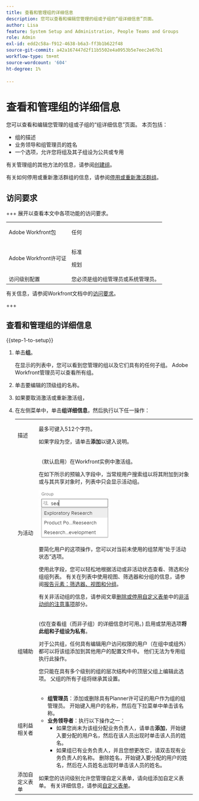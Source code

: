 ```yaml
---
title: 查看和管理组的详细信息
description: 您可以查看和编辑您管理的组或子组的“组详细信息”页面。
author: Lisa
feature: System Setup and Administration, People Teams and Groups
role: Admin
exl-id: edd2c58a-f912-4638-b6a3-ff3b1b622f48
source-git-commit: a42a167447d2f11b5502e4a0953b5e7eec2e67b1
workflow-type: tm+mt
source-wordcount: '604'
ht-degree: 1%

---
```


# 查看和管理组的详细信息

您可以查看和编辑您管理的组或子组的“组详细信息”页面。 本页包括：

* 组的描述
* 业务领导和组管理员的姓名
* 一个选项，允许您将组及其子组设为公共或专用

有关管理组的其他方法的信息，请参阅[创建组](../../../administration-and-setup/manage-groups/create-and-manage-groups/create-a-group.md)。

有关如何停用或重新激活群组的信息，请参阅[停用或重新激活群组](../../../administration-and-setup/manage-groups/create-and-manage-groups/deactivate-or-reactivate-a-group.md)。

## 访问要求

+++ 展开以查看本文中各项功能的访问要求。

<table style="table-layout:auto"> 
 <col> 
 <col> 
 <tbody> 
  <tr> 
   <td>Adobe Workfront包</td> 
   <td><p>任何</p></td> 
  </tr> 
  <tr> 
   <td>Adobe Workfront许可证</td> 
   <td><p>标准</p>
       <p>规划</p></td>
  </tr>
  <tr> 
   <td>访问级别配置</td> 
   <td>您必须是组的组管理员或系统管理员。</td>
  </tr>
 </tbody> 
</table>

有关信息，请参阅Workfront文档中的[访问要求](/help/quicksilver/administration-and-setup/add-users/access-levels-and-object-permissions/access-level-requirements-in-documentation.md)。

+++

## 查看和管理组的详细信息

{{step-1-to-setup}}

1. 单击&#x200B;**组**。

   在显示的列表中，您可以看到您管理的组以及它们具有的任何子组。 Adobe Workfront管理员可以查看所有组。

1. 单击要编辑的顶级组的名称。
1. 如果要取消激活或重新激活组，
1. 在左侧菜单中，单击&#x200B;**组详细信息**，然后执行以下任一操作：

   <table style="table-layout:auto"> 
    <col> 
    <col> 
    <tbody> 
     <tr> 
      <td role="rowheader">描述</td> 
      <td> <p>最多可键入512个字符。</p> <p>如果字段为空，请单击<strong>添加</strong>以键入说明。</p> </td> 
     </tr> 
     <tr data-mc-conditions=""> 
      <td role="rowheader">为活动</td> 
      <td> <p>（默认启用）在Workfront实例中激活组。</p> <p>在如下所示的预输入字段中，当常规用户搜索组以将其附加到对象或与其共享对象时，列表中只会显示活动组。</p> <p> <img src="assets/group-type-aheads.jpg"> </p> <p>要简化用户的这项操作，您可以对当前未使用的组禁用“处于活动状态”选项。</p> <p>使用此字段，您可以轻松地根据活动或非活动状态查看、筛选和分组组列表。 有关在列表中使用视图、筛选器和分组的信息，请参阅<a href="../../../reports-and-dashboards/reports/reporting-elements/reporting-elements-filters-views-groupings.md" class="MCXref xref">报告元素：筛选器、视图和分组</a>。</p> <p>有关非活动组的信息，请参阅文章<a href="../../../administration-and-setup/manage-groups/create-and-manage-groups/deactivate-or-reactivate-a-group.md#inactive" class="MCXref xref">删除或停用自定义表单</a>中的<a href="../../../administration-and-setup/customize-workfront/create-manage-custom-forms/delete-or-deactivate-a-custom-form.md" class="MCXref xref">非活动组的注意事项</a>部分。</p> </td> 
     </tr> 
     <tr> 
      <td role="rowheader">组辅助</td> 
      <td> <p>(仅在查看组（而非子组）的详细信息时可用。) 启用或禁用选项<strong>将此组和子组设为私有</strong>。</p> <p>对于公共组，任何具有编辑用户访问权限的用户（在组中或组外）都可以将该组添加到其他用户的配置文件中。 他们无法为专用组执行此操作。</p> <p>您只能在具有多个级别的组的层次结构中的顶层父组上编辑此选项。 父组的所有子组将继承其设置。</p> </td> 
     </tr> 
     <tr> 
      <td role="rowheader">组利益相关者</td> 
      <td> 
       <ul> 
        <li><strong>组管理员</strong>：添加或删除具有Planner许可证的用户作为组的组管理员。 开始键入用户的名称，然后在下拉菜单中单击该名称。</li> 
        <li><strong>业务领导者</strong>：执行以下操作之一：
         <ul>
          <li>如果您尚未为该组分配业务负责人，请单击<strong>添加</strong>，开始键入要分配的用户名，然后在该人员出现时单击该人员的姓名。</li>
          <li>如果组已有业务负责人，并且您想更改它，请双击现有业务负责人的名称。 删除姓名，开始键入要分配的用户的姓名，然后在人员姓名出现时单击该人员的姓名。</li>
         </ul></li> 
       </ul> </td> 
     </tr> 
     <tr> 
      <td role="rowheader">添加自定义表单</td> 
      <td>如果您的访问级别允许您管理自定义表单，请向组添加自定义表单。 有关详细信息，请参阅<a href="../../../administration-and-setup/customize-workfront/create-manage-custom-forms/create-and-manage-custom-forms.md" class="MCXref xref">自定义表单</a>。</td> 
     </tr> 
    </tbody> 
   </table>
